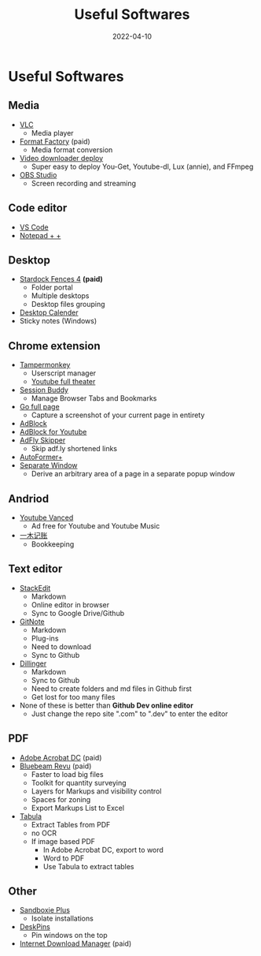 ﻿---
title: Useful Softwares
date: 2022-04-10
update: 2022-06-09
categories: 
    - Tools
tags: Software
description: 
---

# Useful Softwares

## Media 
- [VLC](https://www.videolan.org/vlc/) 
	- Media player
- [Format Factory](http://www.pcfreetime.com/) (paid)
	- Media format conversion
- [Video downloader deploy](https://github.com/LussacZheng/video-downloader-deploy)
	- Super easy to deploy You-Get, Youtube-dl, Lux (annie), and FFmpeg
- [OBS Studio](https://obsproject.com/)
	- Screen  recording and streaming

## Code editor
- [VS Code](https://code.visualstudio.com/) 
- [Notepad + +](https://notepad-plus-plus.org/downloads/) 

## Desktop
- [Stardock Fences 4](https://www.stardock.com/products/fences/) **(paid)**
	- Folder portal
	- Multiple desktops
	- Desktop files grouping
- [Desktop Calender](http://chs.desktopcal.com/chs/) 
- Sticky notes (Windows)

## Chrome extension
- [Tampermonkey](https://chrome.google.com/webstore/detail/tampermonkey/dhdgffkkebhmkfjojejmpbldmpobfkfo?hl=en)
	- Userscript manager
	- [Youtube full theater](chrome-extension://dhdgffkkebhmkfjojejmpbldmpobfkfo/options.html#nav=79f43e5c-071a-43fa-8753-c4d970b535a7+editor)
- [Session Buddy](https://chrome.google.com/webstore/detail/session-buddy/edacconmaakjimmfgnblocblbcdcpbko?hl=en)
	- Manage Browser Tabs and Bookmarks
- [Go full page](https://chrome.google.com/webstore/detail/gofullpage-full-page-scre/fdpohaocaechififmbbbbbknoalclacl?hl=en)
	- Capture a screenshot of your current page in entirety
- [AdBlock](https://chrome.google.com/webstore/detail/adblock-%E2%80%94-best-ad-blocker/gighmmpiobklfepjocnamgkkbiglidom?hl=en)
- [AdBlock for Youtube](https://chrome.google.com/webstore/detail/adblock-for-youtube/cmedhionkhpnakcndndgjdbohmhepckk?hl=en)
- [AdFly Skipper](https://chrome.google.com/webstore/detail/adfly-skipper/obnfifcganohemahpomajbhocfkdgmjb?hl=en)
	- Skip adf.ly shortened links
- [AutoFormer+](https://chrome.google.com/webstore/detail/autoformer+/cjefgijpbofijpnfpncbjajignkcbbod?hl=en)
- [Separate Window](https://chrome.google.com/webstore/detail/separate-window/cbgkkbaghihhnaeabfcmmglhnfkfnpon?hl=en)
	- Derive an arbitrary area of a page in a separate popup window

## Andriod
- [Youtube Vanced](https://vancedapp.com/)
	- Ad free for Youtube and Youtube Music
- [一木记账](https://www.yimuapp.com/)
	- Bookkeeping

## Text editor
- [StackEdit](https://stackedit.io/)
	- Markdown
	- Online editor in browser
	- Sync to Google Drive/Github
- [GitNote](https://gitnoteapp.com/)
	- Markdown
	- Plug-ins
	- Need to download
	- Sync to Github
- [Dillinger](https://dillinger.io/)
	- Markdown
	- Sync to Github
	- Need to create folders and md files in Github first
	- Get lost for too many files
- None of these is better than **Github Dev online editor**
	- Just change the repo site ".com" to ".dev" to enter the editor

## PDF
- [Adobe Acrobat DC](https://www.adobe.com/acrobat.html) (paid)
- [Bluebeam Revu](https://www.bluebeam.com/) (paid)
	- Faster to load big files
	- Toolkit for quantity surveying
	- Layers for Markups and visibility control
	- Spaces for zoning
	- Export Markups List to Excel
- [Tabula](https://tabula.technology/)
	- Extract Tables from PDF
	- no OCR
	- If image based PDF
		- In Adobe Acrobat DC, export to word
		- Word to PDF
		- Use Tabula to extract tables

## Other
- [Sandboxie Plus](https://sandboxie-plus.com/)
	- Isolate installations
- [DeskPins](https://deskpins.en.softonic.com/?utm_source=SEM&utm_medium=paid&utm_campaign=EN_UK_DSA&gclid=CjwKCAjwo8-SBhAlEiwAopc9W7lP_mWzDToEXVM-e5EW_ChIrwKwaBTx4JPv1hVGRNXbTHCwRpFFChoCK2EQAvD_BwE)
	- Pin windows on the top
- [Internet Download Manager](https://www.internetdownloadmanager.com/) (paid)

